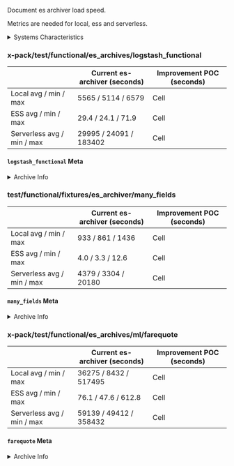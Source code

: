 Document es archiver load speed.

Metrics are needed for local, ess and serverless.

<details><summary>Systems Characteristics</summary>
<p>

50 executions per archive

### Instance Details

**Local**

- Mac OS X 13.4.1 (Ventura)

**ESS (cloud)**

- Version 8.8.1
- AWS - Paris (eu-west-3)
- 3 instances across 3 zones (eu-west-3a, eu-west-3b, eu-west-3c)
- KBN:
  - 1GB RAM

**Serverless (cloud)**

- Version 8.9.0
- AWS - Europe Central 1 (Frankfurt)
- 3 instances across 3 zones (eu-central-1a, eu-central-1b, eu-central-1c)
- KBN:
  - 1GB RAM

</p>
</details>

### x-pack/test/functional/es_archives/logstash_functional

|                            | Current es-archiver (seconds) | Improvement POC (seconds) |
| -------------------------- | ----------------------------- | ------------------------- |
| Local avg / min / max      | 5565 / 5114 / 6579            | Cell                      |
| ESS avg / min / max        | 29.4 / 24.1 / 71.9            | Cell                      |
| Serverless avg / min / max | 29995 / 24091 / 183402        | Cell                      |

#### `logstash_functional` Meta

<details><summary>Archive Info</summary>
<p>
Field Count: ?

Doc Count: 4634 + 4757 + 4614 (3 indices) = 14_005

</p>
</details>

### test/functional/fixtures/es_archiver/many_fields

|                            | Current es-archiver (seconds) | Improvement POC (seconds) |
| -------------------------- | ----------------------------- | ------------------------- |
| Local avg / min / max      | 933 / 861 / 1436              | Cell                      |
| ESS avg / min / max        | 4.0 / 3.3 / 12.6              | Cell                      |
| Serverless avg / min / max | 4379 / 3304 / 20180           | Cell                      |

#### `many_fields` Meta

<details><summary>Archive Info</summary>
<p>
Field Count: ?

Doc Count: 5_350

</p>
</details>

### x-pack/test/functional/es_archives/ml/farequote

|                            | Current es-archiver (seconds) | Improvement POC (seconds) |
| -------------------------- | ----------------------------- | ------------------------- |
| Local avg / min / max      | 36275 / 8432 / 517495         | Cell                      |
| ESS avg / min / max        | 76.1 / 47.6 / 612.8           | Cell                      |
| Serverless avg / min / max | 59139 / 49412 / 358432        | Cell                      |

#### `farequote` Meta

<details><summary>Archive Info</summary>
<p>
Field Count: 6

Doc Count: 86_274

</p>
</details>
